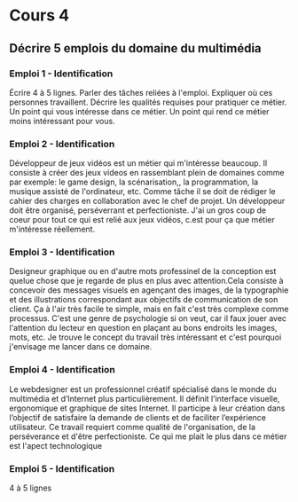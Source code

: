 # Cours 4
## Décrire 5 emplois du domaine du multimédia


### Emploi 1 - Identification
Écrire 4 à 5 lignes. Parler des tâches reliées à l'emploi. Expliquer où ces personnes travaillent. Décrire les qualités requises pour pratiquer ce métier. Un point qui vous intéresse dans ce métier. Un point qui rend ce métier moins intéressant pour vous.  

### Emploi 2 - Identification
Développeur de jeux vidéos est un métier qui m'intéresse beaucoup. Il consiste à créer des jeux videos en rassemblant plein de domaines comme par exemple: le game design, la scénarisation,, la programmation, la musique assisté de l'ordinateur, etc. Comme tâche il se doit de rédiger le cahier des charges en collaboration avec le chef de projet. Un développeur doit être organisé, perséverrant et perfectioniste. J'ai un gros coup de coeur pour tout ce qui est relié aux jeux vidéos, c.est pour ça que métier m'intéresse réellement.

### Emploi 3 - Identification
Designeur graphique ou en d'autre mots professinel de la conception est quelue chose que je regarde de plus en plus avec attention.Cela consiste à concevoir des messages visuels en agençant des images, de la typographie et des illustrations correspondant aux objectifs de communication de son client. Ça à l'air très facile te simple, mais en fait c'est très complexe comme processus. C'est une genre de psychologie si on veut, car il faux jouer avec l'attention du lecteur en question en plaçant au bons endroits les images, mots, etc. Je trouve le concept du travail très intéressant et c'est pourquoi j'envisage me lancer dans ce domaine.

### Emploi 4 - Identification
Le webdesigner est un professionnel créatif spécialisé dans le monde du multimédia et d’Internet plus particulièrement. Il définit l’interface visuelle, ergonomique et graphique de sites Internet. Il participe à leur création dans l’objectif de satisfaire la demande de clients et de faciliter l’expérience utilisateur. Ce travail requiert comme qualité de l'organisation, de la perséverance et d'être perfectioniste. Ce qui me plait le plus dans ce métier est l'apect technologique 
### Emploi 5 - Identification
4 à 5 lignes



